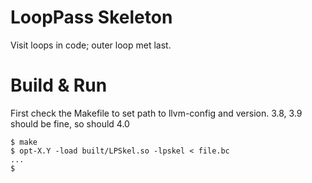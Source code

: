 
# LoopPass Skeleton 

Visit loops in code; outer loop met last.

# Build & Run

First check the Makefile to set path to llvm-config and version.
3.8, 3.9 should be fine, so should 4.0

```
$ make
$ opt-X.Y -load built/LPSkel.so -lpskel < file.bc
...
$
```


